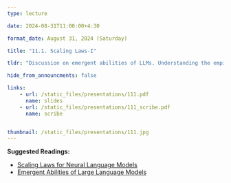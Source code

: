 ```yaml
---
type: lecture

date: 2024-08-31T11:00:00+4:30

format_date: August 31, 2024 (Saturday)

title: "11.1. Scaling Laws-I"

tldr: "Discussion on emergent abilities of LLMs. Understanding the empirical scaling laws for neural language model performance on the cross-entropy loss &ndash; Kaplan Laws."

hide_from_announcments: false

links: 
    - url: /static_files/presentations/111.pdf
      name: slides
    - url: /static_files/presentations/111_scribe.pdf
      name: scribe


thumbnail: /static_files/presentations/111.jpg
---
```

<!-- Other additional contents using markdown -->
**Suggested Readings:**
- [Scaling Laws for Neural Language Models](https://arxiv.org/pdf/2001.08361)
- [Emergent Abilities of Large Language Models](https://arxiv.org/pdf/2206.07682)

